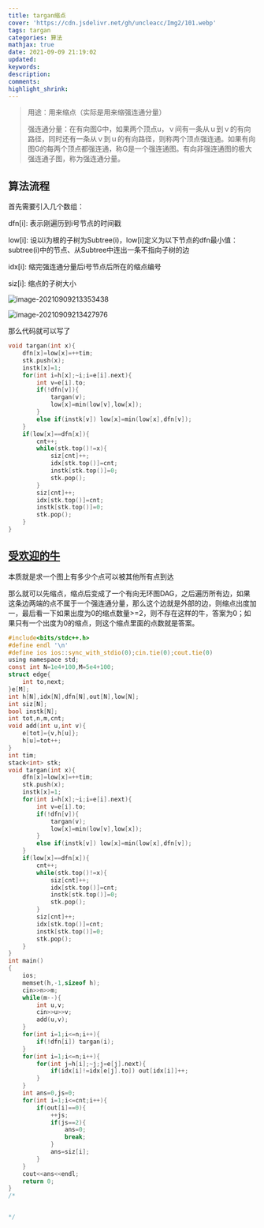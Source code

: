 ```yaml
---
title: targan缩点
cover: 'https://cdn.jsdelivr.net/gh/uncleacc/Img2/101.webp'
tags: targan
categories: 算法
mathjax: true
date: 2021-09-09 21:19:02
updated: 
keywords: 
description: 
comments: 
highlight_shrink: 
---
```


 >

> 用途：用来缩点（实际是用来缩强连通分量）
>
> 强连通分量：在有向图G中，如果两个顶点u，ｖ间有一条从ｕ到ｖ的有向路径，同时还有一条从ｖ到ｕ的有向路径，则称两个顶点强连通。如果有向图G的每两个顶点都强连通，称G是一个强连通图。有向非强连通图的极大强连通子图，称为强连通分量。

## 算法流程

首先需要引入几个数组：

dfn\[i]: 表示刚遍历到i号节点的时间戳

low\[i]: 设以i为根的子树为Subtree(i)，low\[i]定义为以下节点的dfn最小值：subtree(i)中的节点、从Subtree中连出一条不指向子树的边

idx[i]: 缩完强连通分量后i号节点后所在的缩点编号

siz[i]: 缩点的子树大小

![image-20210909213353438](https://cdn.jsdelivr.net/gh/uncleacc/sucai_2/image-20210909213353438.png)

![image-20210909213427976](https://cdn.jsdelivr.net/gh/uncleacc/sucai_2/image-20210909213427976.png)

那么代码就可以写了

```c
void targan(int x){
	dfn[x]=low[x]=++tim;
	stk.push(x);
	instk[x]=1;
	for(int i=h[x];~i;i=e[i].next){
		int v=e[i].to;
		if(!dfn[v]){
			targan(v);
			low[x]=min(low[v],low[x]);
		}
		else if(instk[v]) low[x]=min(low[x],dfn[v]);
	}
	if(low[x]==dfn[x]){
		cnt++;
		while(stk.top()!=x){
			siz[cnt]++;
			idx[stk.top()]=cnt;
			instk[stk.top()]=0;
			stk.pop();
		}
		siz[cnt]++;
		idx[stk.top()]=cnt;
		instk[stk.top()]=0;
		stk.pop();
	}
}
```

## [受欢迎的牛](https://www.acwing.com/problem/content/1176/)

本质就是求一个图上有多少个点可以被其他所有点到达

那么就可以先缩点，缩点后变成了一个有向无环图DAG，之后遍历所有边，如果这条边两端的点不属于一个强连通分量，那么这个边就是外部的边，则缩点出度加一，最后看一下如果出度为0的缩点数量>=2，则不存在这样的牛，答案为0；如果只有一个出度为0的缩点，则这个缩点里面的点数就是答案。

```c
#include<bits/stdc++.h>
#define endl '\n'
#define ios ios::sync_with_stdio(0);cin.tie(0);cout.tie(0) 
using namespace std;
const int N=1e4+100,M=5e4+100;
struct edge{
	int to,next;
}e[M];
int h[N],idx[N],dfn[N],out[N],low[N];
int siz[N];
bool instk[N];
int tot,n,m,cnt;
void add(int u,int v){
	e[tot]={v,h[u]};
	h[u]=tot++;
}
int tim;
stack<int> stk;
void targan(int x){
	dfn[x]=low[x]=++tim;
	stk.push(x);
	instk[x]=1;
	for(int i=h[x];~i;i=e[i].next){
		int v=e[i].to;
		if(!dfn[v]){
			targan(v);
			low[x]=min(low[v],low[x]);
		}
		else if(instk[v]) low[x]=min(low[x],dfn[v]);
	}
	if(low[x]==dfn[x]){
		cnt++;
		while(stk.top()!=x){
			siz[cnt]++;
			idx[stk.top()]=cnt;
			instk[stk.top()]=0;
			stk.pop();
		}
		siz[cnt]++;
		idx[stk.top()]=cnt;
		instk[stk.top()]=0;
		stk.pop();
	}
}
int main()
{
	ios;
	memset(h,-1,sizeof h);
	cin>>n>>m;
	while(m--){
		int u,v;
		cin>>u>>v;
		add(u,v);
	}
	for(int i=1;i<=n;i++){
		if(!dfn[i]) targan(i);
	}
	for(int i=1;i<=n;i++){
		for(int j=h[i];~j;j=e[j].next){
			if(idx[i]!=idx[e[j].to]) out[idx[i]]++;
		}
	}
	int ans=0,js=0;
	for(int i=1;i<=cnt;i++){
		if(out[i]==0){
			++js;
			if(js==2){
				ans=0;
				break;
			}
			ans=siz[i];
		}
	}
	cout<<ans<<endl;
	return 0;
}
/*


*/
```





